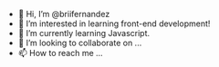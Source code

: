 - 👋 Hi, I’m @briifernandez
- 👀 I’m interested in learning front-end development!
- 🌱 I’m currently learning Javascript.
- 💞️ I’m looking to collaborate on ...
- 📫 How to reach me ...

<!---
briifernandez/briifernandez is a ✨ special ✨ repository because its `README.md` (this file) appears on your GitHub profile.
You can click the Preview link to take a look at your changes.
--->
